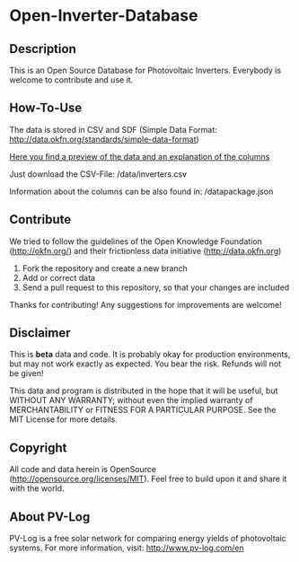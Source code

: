 Open-Inverter-Database
======================


Description
-----------
This is an Open Source Database for Photovoltaic Inverters.
Everybody is welcome to contribute and use it.


How-To-Use
----------
The data is stored in CSV and SDF (Simple Data Format: http://data.okfn.org/standards/simple-data-format)

[Here you find a preview of the data and an explanation of the columns]( http://data.okfn.org/tools/view?url=https%3A%2F%2Fgithub.com%2FPV-Log%2FOpen-Inverter-Database%2Fraw%2Fmaster%2Fdatapackage.json)

Just download the CSV-File: /data/inverters.csv

Information about the columns can be also found in: /datapackage.json


Contribute
------------
We tried to follow the guidelines of the Open Knowledge Foundation (http://okfn.org/) and their frictionless data initiative (http://data.okfn.org)

1. Fork the repository and create a new branch
2. Add or correct data
3. Send a pull request to this repository, so that your changes are included

Thanks for contributing! Any suggestions for improvements are welcome!


Disclaimer
----------
This is **beta** data and code. It is probably okay for production environments, but may not work exactly as expected. You bear the risk. Refunds will not be given!

This data and program is distributed in the hope that it will be useful, but WITHOUT ANY WARRANTY; 
without even the implied warranty of MERCHANTABILITY or FITNESS FOR A PARTICULAR PURPOSE. 
See the MIT License for more details.


Copyright
-------
All code and data herein is OpenSource (http://opensource.org/licenses/MIT). Feel free to build upon it and share it with the world.


About PV-Log
---------
PV-Log is a free solar network for comparing energy yields of photovoltaic systems. For more information, visit: http://www.pv-log.com/en

